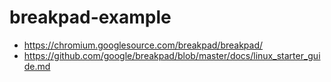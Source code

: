 # breakpad-example

- https://chromium.googlesource.com/breakpad/breakpad/
- https://github.com/google/breakpad/blob/master/docs/linux_starter_guide.md
